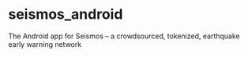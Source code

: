 # seismos_android
The Android app for Seismos – a crowdsourced, tokenized, earthquake early warning network
